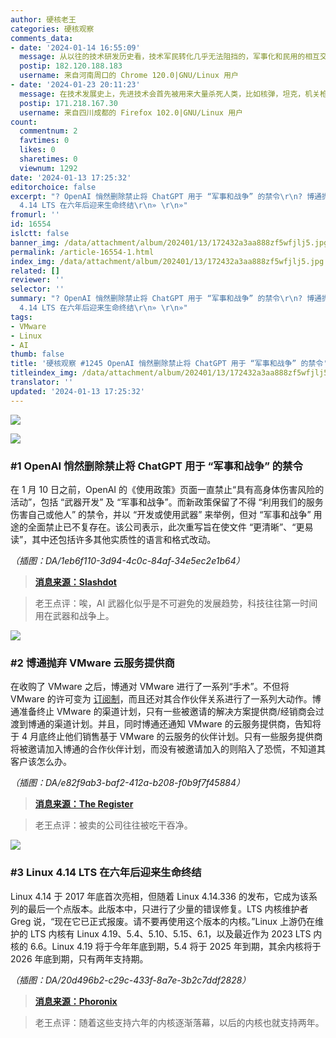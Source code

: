 ```yaml
---
author: 硬核老王
categories: 硬核观察
comments_data:
- date: '2024-01-14 16:55:09'
  message: 从以往的技术研发历史看，技术军民转化几乎无法阻挡的，军事化和民用的相互交叉极大促进了技术的发展，比如核武不就这样吗，啊哈，不然这个世界估计很多国家和地区现在还得烧煤发电
  postip: 182.120.188.183
  username: 来自河南周口的 Chrome 120.0|GNU/Linux 用户
- date: '2024-01-23 20:11:23'
  message: 在技术发展史上，先进技术会首先被用来大量杀死人类，比如核弹，坦克，机关枪
  postip: 171.218.167.30
  username: 来自四川成都的 Firefox 102.0|GNU/Linux 用户
count:
  commentnum: 2
  favtimes: 0
  likes: 0
  sharetimes: 0
  viewnum: 1292
date: '2024-01-13 17:25:32'
editorchoice: false
excerpt: "? OpenAI 悄然删除禁止将 ChatGPT 用于 “军事和战争” 的禁令\r\n? 博通抛弃 VMware 云服务提供商\r\n? Linux
  4.14 LTS 在六年后迎来生命终结\r\n» \r\n»"
fromurl: ''
id: 16554
islctt: false
banner_img: /data/attachment/album/202401/13/172432a3aa888zf5wfjlj5.jpg
permalink: /article-16554-1.html
index_img: /data/attachment/album/202401/13/172432a3aa888zf5wfjlj5.jpg
related: []
reviewer: ''
selector: ''
summary: "? OpenAI 悄然删除禁止将 ChatGPT 用于 “军事和战争” 的禁令\r\n? 博通抛弃 VMware 云服务提供商\r\n? Linux
  4.14 LTS 在六年后迎来生命终结\r\n» \r\n»"
tags:
- VMware
- Linux
- AI
thumb: false
title: '硬核观察 #1245 OpenAI 悄然删除禁止将 ChatGPT 用于 “军事和战争” 的禁令'
titleindex_img: /data/attachment/album/202401/13/172432a3aa888zf5wfjlj5.jpg
translator: ''
updated: '2024-01-13 17:25:32'
---
```


![](/data/attachment/album/202401/13/172432a3aa888zf5wfjlj5.jpg)


![](/data/attachment/album/202401/13/172444huflnfljubqfblnf.png)


### #1 OpenAI 悄然删除禁止将 ChatGPT 用于 “军事和战争” 的禁令


在 1 月 10 日之前，OpenAI 的《使用政策》页面一直禁止“具有高身体伤害风险的活动”，包括 “武器开发” 及 “军事和战争”。而新政策保留了不得 “利用我们的服务伤害自己或他人” 的禁令，并以 “开发或使用武器” 来举例，但对 “军事和战争” 用途的全面禁止已不复存在。该公司表示，此次重写旨在使文件 “更清晰”、“更易读”，其中还包括许多其他实质性的语言和格式改动。


*（插图：DA/1eb6f110-3d94-4c0c-84af-34e5ec2e1b64）*



> 
> **[消息来源：Slashdot](https://tech.slashdot.org/story/24/01/12/202225/openai-quietly-deletes-ban-on-using-chatgpt-for-military-and-warfare)**
> 
> 
> 



> 
> 老王点评：唉，AI 武器化似乎是不可避免的发展趋势，科技往往第一时间用在武器和战争上。
> 
> 
> 


![](/data/attachment/album/202401/13/172503qk8hk5xiect53hx5.png)


### #2 博通抛弃 VMware 云服务提供商


在收购了 VMware 之后，博通对 VMware 进行了一系列“手术”。不但将 VMware 的许可变为 [订阅制](/article-16470-1.html)，而且还对其合作伙伴关系进行了一系列大动作。博通准备终止 VMware 的渠道计划，只有一些被邀请的解决方案提供商/经销商会过渡到博通的渠道计划。并且，同时博通还通知 VMware 的云服务提供商，告知将于 4 月底终止他们销售基于 VMware 的云服务的伙伴计划。只有一些服务提供商将被邀请加入博通的合作伙伴计划，而没有被邀请加入的则陷入了恐慌，不知道其客户该怎么办。


*（插图：DA/e82f9ab3-baf2-412a-b208-f0b9f7f45884）*



> 
> **[消息来源：The Register](https://www.theregister.com/2024/01/10/broadcom_ends_vmware_partner_program/)**
> 
> 
> 



> 
> 老王点评：被卖的公司往往被吃干吞净。
> 
> 
> 


![](/data/attachment/album/202401/13/172519hbbrklq3cnn5brb3.png)


### #3 Linux 4.14 LTS 在六年后迎来生命终结


Linux 4.14 于 2017 年底首次亮相，但随着 Linux 4.14.336 的发布，它成为该系列的最后一个点版本。此版本中，只进行了少量的错误修复。LTS 内核维护者 Greg 说，“现在它已正式报废。请不要再使用这个版本的内核。”Linux 上游仍在维护的 LTS 内核有 Linux 4.19、5.4、5.10、5.15、6.1，以及最近作为 2023 LTS 内核的 6.6。Linux 4.19 将于今年年底到期，5.4 将于 2025 年到期，其余内核将于 2026 年底到期，只有两年支持期。


*（插图：DA/20d496b2-c29c-433f-8a7e-3b2c7ddf2828）*



> 
> **[消息来源：Phoronix](https://www.phoronix.com/news/Linux-4.14-LTS-Reaches-EOL)**
> 
> 
> 



> 
> 老王点评：随着这些支持六年的内核逐渐落幕，以后的内核也就支持两年。
> 
> 
>